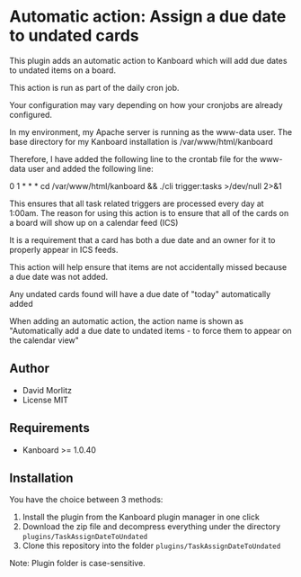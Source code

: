 Automatic action: Assign a due date to undated cards
====================================================

This plugin adds an automatic action to Kanboard which will add due dates to undated items on a board.

This action is run as part of the daily cron job.

Your configuration may vary depending on how your cronjobs are already configured.

In my environment, my Apache server is running as the www-data user. The base directory for my Kanboard installation is /var/www/html/kanboard

Therefore, I have added the following line to the crontab file for the www-data user and added the following line:

0 1 * * * cd /var/www/html/kanboard && ./cli trigger:tasks >/dev/null 2>&1

This ensures that all task related triggers are processed every day at 1:00am.
The reason for using this action is to ensure that all of the cards on a board will show up on a calendar feed (ICS)

It is a requirement that a card has both a due date and an owner for it to properly appear in ICS feeds.

This action will help ensure that items are not accidentally missed because a due date was not added.

Any undated cards found will have a due date of "today" automatically added

When adding an automatic action, the action name is shown as
"Automatically add a due date to undated items - to force them to appear on the calendar view"

Author
------

- David Morlitz
- License MIT

Requirements
------------

- Kanboard >= 1.0.40

Installation
------------

You have the choice between 3 methods:

1. Install the plugin from the Kanboard plugin manager in one click
2. Download the zip file and decompress everything under the directory `plugins/TaskAssignDateToUndated`
3. Clone this repository into the folder `plugins/TaskAssignDateToUndated`

Note: Plugin folder is case-sensitive.
